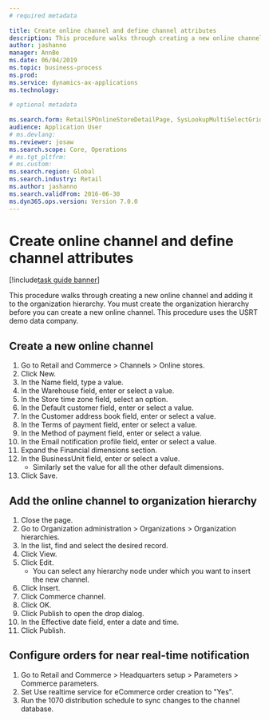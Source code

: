 ```yaml
--- 
# required metadata 
 
title: Create online channel and define channel attributes
description: This procedure walks through creating a new online channel and adding it to the organization hierarchy. 
author: jashanno
manager: AnnBe 
ms.date: 06/04/2019
ms.topic: business-process 
ms.prod:  
ms.service: dynamics-ax-applications 
ms.technology:  
 
# optional metadata 
 
ms.search.form: RetailSPOnlineStoreDetailPage, SysLookupMultiSelectGrid, DimensionLookup, OMHierarchyManager, HierarchyDesigner, OMNodeSelection, HierarchyPublishAndCloseForm   
audience: Application User 
# ms.devlang:  
ms.reviewer: josaw
ms.search.scope: Core, Operations 
# ms.tgt_pltfrm:  
# ms.custom:  
ms.search.region: Global
ms.search.industry: Retail
ms.author: jashanno
ms.search.validFrom: 2016-06-30 
ms.dyn365.ops.version: Version 7.0.0 
---
```

# Create online channel and define channel attributes

[!include[task guide banner](../includes/task-guide-banner.md)]

This procedure walks through creating a new online channel and adding it to the organization hierarchy. You must create the organization hierarchy before you can create a new online channel. This procedure uses the USRT demo data company.


## Create a new online channel
1. Go to Retail and Commerce > Channels > Online stores.
2. Click New.
3. In the Name field, type a value.
4. In the Warehouse field, enter or select a value.
5. In the Store time zone field, select an option.
6. In the Default customer field, enter or select a value.
7. In the Customer address book field, enter or select a value.
8. In the Terms of payment field, enter or select a value.
9. In the Method of payment field, enter or select a value.
10. In the Email notification profile field, enter or select a value.
11. Expand the Financial dimensions section.
12. In the BusinessUnit field, enter or select a value.
    * Similarly set the value for all the other default dimensions.  
13. Click Save.

## Add the online channel to organization hierarchy
1. Close the page.
2. Go to Organization administration > Organizations > Organization hierarchies.
3. In the list, find and select the desired record.
4. Click View.
5. Click Edit.
    * You can select any hierarchy node under which you want to insert the new channel.  
6. Click Insert.
7. Click Commerce channel.
8. Click OK.
9. Click Publish to open the drop dialog.
10. In the Effective date field, enter a date and time.
11. Click Publish.

## Configure orders for near real-time notification
1. Go to Retail and Commerce  > Headquarters setup > Parameters > Commerce parameters.
2. Set Use realtime service for eCommerce order creation to "Yes".
3. Run the 1070 distribution schedule to sync changes to the channel database. 


